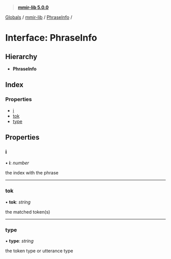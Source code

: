 > **[mmir-lib 5.0.0](../README.md)**

[Globals](../README.md) / [mmir-lib](../modules/mmir_lib.md) / [PhraseInfo](mmir_lib.phraseinfo.md) /

# Interface: PhraseInfo

## Hierarchy

* **PhraseInfo**

## Index

### Properties

* [i](mmir_lib.phraseinfo.md#i)
* [tok](mmir_lib.phraseinfo.md#tok)
* [type](mmir_lib.phraseinfo.md#type)

## Properties

###  i

• **i**: *number*

the index with the phrase

___

###  tok

• **tok**: *string*

the matched token(s)

___

###  type

• **type**: *string*

the token type or utterance type